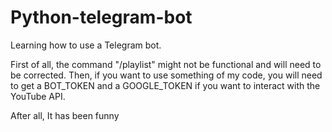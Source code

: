 # Python-telegram-bot

Learning how to use a Telegram bot.

First of all, the command "/playlist" might not be functional and will need to be corrected.
Then, if you want to use something of my code, you will need to get a BOT_TOKEN and a GOOGLE_TOKEN if you want to interact with the YouTube API.

After all, It has been funny
